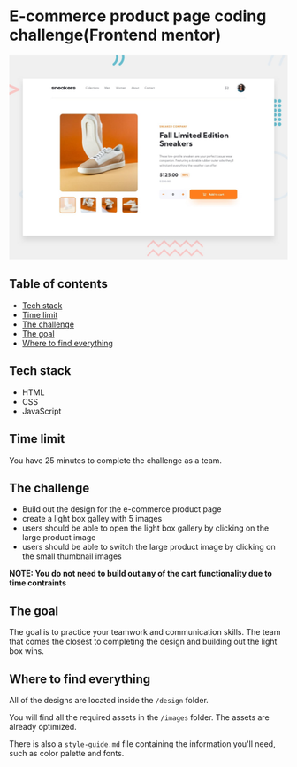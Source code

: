 # E-commerce product page coding challenge(Frontend mentor)<!-- omit in toc -->

![Design preview for the E-commerce product page coding challenge](./design/desktop-preview.jpg)

## Table of contents<!-- omit in toc -->

- [Tech stack](#tech-stack)
- [Time limit](#time-limit)
- [The challenge](#the-challenge)
- [The goal](#the-goal)
- [Where to find everything](#where-to-find-everything)

## Tech stack

- HTML
- CSS
- JavaScript

## Time limit

You have 25 minutes to complete the challenge as a team.

## The challenge

- Build out the design for the e-commerce product page
- create a light box galley with 5 images
- users should be able to open the light box gallery by clicking on the large product image
- users should be able to switch the large product image by clicking on the small thumbnail images

**NOTE: You do not need to build out any of the cart functionality due to time contraints**

## The goal

The goal is to practice your teamwork and communication skills. The team that comes the closest to completing the design and building out the light box wins.

## Where to find everything

All of the designs are located inside the `/design` folder.

You will find all the required assets in the `/images` folder. The assets are already optimized.

There is also a `style-guide.md` file containing the information you'll need, such as color palette and fonts.
